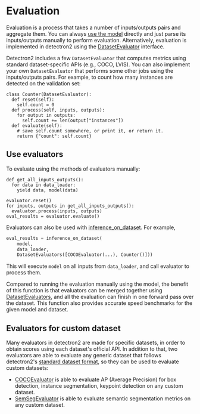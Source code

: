 
# Evaluation

Evaluation is a process that takes a number of inputs/outputs pairs and aggregate them.
You can always [use the model](./models.md) directly and just parse its inputs/outputs manually to perform
evaluation.
Alternatively, evaluation is implemented in detectron2 using the [DatasetEvaluator](../modules/evaluation.html#detectron2.evaluation.DatasetEvaluator)
interface.

Detectron2 includes a few `DatasetEvaluator` that computes metrics using standard dataset-specific
APIs (e.g., COCO, LVIS).
You can also implement your own `DatasetEvaluator` that performs some other jobs
using the inputs/outputs pairs.
For example, to count how many instances are detected on the validation set:

```
class Counter(DatasetEvaluator):
  def reset(self):
    self.count = 0
  def process(self, inputs, outputs):
    for output in outputs:
      self.count += len(output["instances"])
  def evaluate(self):
    # save self.count somewhere, or print it, or return it.
    return {"count": self.count}
```

## Use evaluators

To evaluate using the methods of evaluators manually:
```
def get_all_inputs_outputs():
  for data in data_loader:
    yield data, model(data)

evaluator.reset()
for inputs, outputs in get_all_inputs_outputs():
  evaluator.process(inputs, outputs)
eval_results = evaluator.evaluate()
```

Evaluators can also be used with [inference_on_dataset](../modules/evaluation.html#detectron2.evaluation.inference_on_dataset).
For example,

```python
eval_results = inference_on_dataset(
    model,
    data_loader,
    DatasetEvaluators([COCOEvaluator(...), Counter()]))
```
This will execute `model` on all inputs from `data_loader`, and call evaluator to process them.

Compared to running the evaluation manually using the model, the benefit of this function is that
evaluators can be merged together using [DatasetEvaluators](../modules/evaluation.html#detectron2.evaluation.DatasetEvaluators),
and all the evaluation can finish in one forward pass over the dataset.
This function also provides accurate speed benchmarks for the given model and dataset.

## Evaluators for custom dataset

Many evaluators in detectron2 are made for specific datasets,
in order to obtain scores using each dataset's official API.
In addition to that, two evaluators are able to evaluate any generic dataset
that follows detectron2's [standard dataset format](./datasets.md), so they
can be used to evaluate custom datasets:

* [COCOEvaluator](../modules/evaluation.html#detectron2.evaluation.COCOEvaluator) is able to evaluate AP (Average Precision) for box detection,
  instance segmentation, keypoint detection on any custom dataset.
* [SemSegEvaluator](../modules/evaluation.html#detectron2.evaluation.SemSegEvaluator) is able to evaluate semantic segmentation metrics on any custom dataset.
